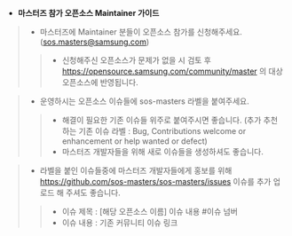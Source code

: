   - **마스터즈 참가 오픈소스 Maintainer 가이드**
  >- 마스터즈에 Maintainer 분들이 오픈소스 참가를 신청해주세요. (sos.masters@samsung.com)
  >>- 신청해주신 오픈소스가 문제가 없을 시 검토 후 https://opensource.samsung.com/community/master 의 대상 오픈소스에 반영됩니다. 
 
  >- 운영하시는 오픈소스 이슈들에 sos-masters 라벨을 붙여주세요. 
  >>- 해결이 필요한 기존 이슈들 위주로 붙여주시면 좋습니다. 
     (추가 추천하는 기존 이슈 라벨 : Bug, Contributions welcome or enhancement or help wanted or defect)
  >>- 마스터즈 개발자들을 위해 새로 이슈들을 생성하셔도 좋습니다. 

  >-  라벨을 붙인 이슈들중에 마스터즈 개발자들에게 홍보를 위해 https://github.com/sos-masters/sos-masters/issues 이슈를 추가 업로드 해 주셔도 좋습니다.  
  >>- 이슈 제목 : [해당 오픈소스 이름] 이슈 내용 #이슈 넘버
  >>- 이슈 내용 : 기존 커뮤니티 이슈 링크
